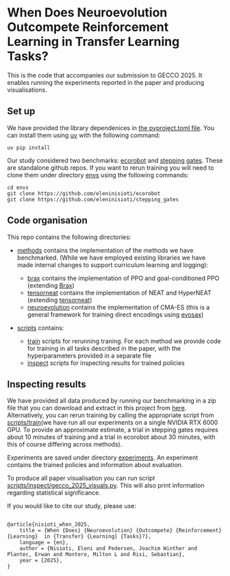 # When Does Neuroevolution Outcompete Reinforcement Learning in Transfer Learning Tasks?

This is the code that accompanies our submission to GECCO 2025.
It enables running the experiments reported in the paper and producing visualisations.

## Set up

We have provided the library dependenices in [the pyproject.toml file](pyproject.toml). You can install them using [uv](https://docs.astral.sh/uv/) with the following command:

```
uv pip install
```


Our study considered two benchmarks: [ecorobot](https://github.com/eleninisioti/ecorobot) and [stepping gates](https://github.com/eleninisioti/stepping_gates). These are standalone github repos.
If you want to rerun training you will need to clone them under directory [envs](envs) using the following commands:


```
cd envs
git clone https://github.com/eleninisioti/ecorobot
git clone https://github.com/eleninisioti/stepping_gates
```

## Code organisation
This repo contains the following directories:
* [methods](methods) contains the implementation of the methods we have benchmarked. (While we have employed existing libraries we have made internal changes to support curriculum learning and logging):
  * [brax](methods/RL) contains the implementation of PPO and goal-conditioned PPO (extending [Brax](https://github.com/google/brax/tree/main/brax))
  * [tensorneat](methods/tensorneat) contains the implementation of NEAT and HyperNEAT (extending [tensorneat](https://github.com/EMI-Group/tensorneat))
  * [neuroevolution](methods/neuroevolution) contains the implementation of CMA-ES (this is a general framework for training direct encodings using [evosax](https://github.com/RobertTLange/evosax))

* [scripts](scripts) contains:
  * [train](scripts/train) scripts for rerunning traning. For each method we provide code for training in all tasks described in the paper, with the hyperparameters provided in a separate file 
  * [inspect](scripts/inspect) scripts for inspecting results for trained policies

## Inspecting results

We have provided all data produced by running our benchmarking in a zip file that you can download and extract in this project from [here]().
Alternatively, you can rerun training by calling the appropriate script from [scripts/train](scripts/train)(we have run all our experiments on a single NVIDIA RTX 6000 GPU. To provide an approximate estimate, a trial in stepping gates requires about 10 minutes of training and a trial in ecorobot about 30 minutes, with this of course differing across methods).

Experiments are saved under directory [experiments](experiments). An experiment contains the trained policies and information about evaluation.

To produce all paper visualisation you can run script [scripts/inspect/gecco_2025_visuals.py](scripts/inspect/gecco_2025_visuals.py). This will also print information regarding statistical significance.






If you would like to cite our study, please use:
```

@article{nisioti_when_2025,
	title = {When {Does} {Neuroevolution} {Outcompete} {Reinforcement} {Learning}  in {Transfer} {Learning} {Tasks}?},
	language = {en},
	author = {Nisioti, Eleni and Pedersen, Joachim Winther and Plantec, Erwan and Montero, Milton L and Risi, Sebastian},
	year = {2025},
}
````

